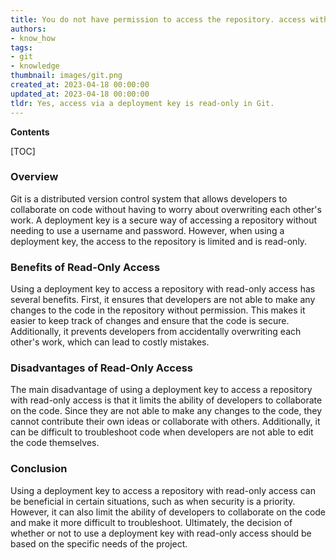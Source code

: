 ```yaml
---
title: You do not have permission to access the repository. access with a deployment key will only allow you to view the repository
authors:
- know_how
tags:
- git
- knowledge
thumbnail: images/git.png
created_at: 2023-04-18 00:00:00
updated_at: 2023-04-18 00:00:00
tldr: Yes, access via a deployment key is read-only in Git.
---
```


**Contents**

[TOC]

### Overview

Git is a distributed version control system that allows developers to collaborate on code without having to worry about overwriting each other's work. A deployment key is a secure way of accessing a repository without needing to use a username and password. However, when using a deployment key, the access to the repository is limited and is read-only.

### Benefits of Read-Only Access

Using a deployment key to access a repository with read-only access has several benefits. First, it ensures that developers are not able to make any changes to the code in the repository without permission. This makes it easier to keep track of changes and ensure that the code is secure. Additionally, it prevents developers from accidentally overwriting each other's work, which can lead to costly mistakes.

### Disadvantages of Read-Only Access

The main disadvantage of using a deployment key to access a repository with read-only access is that it limits the ability of developers to collaborate on the code. Since they are not able to make any changes to the code, they cannot contribute their own ideas or collaborate with others. Additionally, it can be difficult to troubleshoot code when developers are not able to edit the code themselves.

### Conclusion

Using a deployment key to access a repository with read-only access can be beneficial in certain situations, such as when security is a priority. However, it can also limit the ability of developers to collaborate on the code and make it more difficult to troubleshoot. Ultimately, the decision of whether or not to use a deployment key with read-only access should be based on the specific needs of the project.
